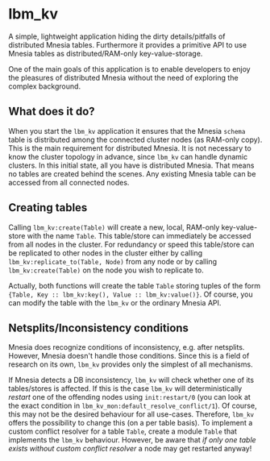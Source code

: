lbm_kv
======

A simple, lightweight application hiding the dirty details/pitfalls of
distributed Mnesia tables. Furthermore it provides a primitive API to use
Mnesia tables as distributed/RAM-only key-value-storage.

One of the main goals of this application is to enable developers to enjoy the
pleasures of distributed Mnesia without the need of exploring the complex
background.

What does it do?
----------------

When you start the `lbm_kv` application it ensures that the Mnesia `schema`
table is distributed among the connected cluster nodes (as RAM-only copy). This
is the main requirement for distributed Mnesia. It is not necessary to know the
cluster topology in advance, since `lbm_kv` can handle dynamic clusters. In this
initial state, all you have is distributed Mnesia. That means no tables are
created behind the scenes. Any existing Mnesia table can be accessed from all
connected nodes.

Creating tables
---------------

Calling `lbm_kv:create(Table)` will create a new, local, RAM-only
key-value-store with the name `Table`. This table/store can immediately be
accessed from all nodes in the cluster. For redundancy or speed this table/store
can be replicated to other nodes in the cluster either by calling
`lbm_kv:replicate_to(Table, Node)` from any node or by calling
`lbm_kv:create(Table)` on the node you wish to replicate to.

Actually, both functions will create the table `Table` storing tuples of the
form `{Table, Key :: lbm_kv:key(), Value :: lbm_kv:value()}`. Of course, you can
modify the table with the `lbm_kv` or the ordinary Mnesia API.

Netsplits/Inconsistency conditions
----------------------------------

Mnesia does recognize conditions of inconsistency, e.g. after netsplits.
However, Mnesia doesn't handle those conditions. Since this is a field of
research on its own, `lbm_kv` provides only the simplest of all mechanisms.

If Mnesia detects a DB inconsistency, `lbm_kv` will check whether one of its
tables/stores is affected. If this is the case `lbm_kv` will deterministically
_restart_ one of the offending nodes using `init:restart/0` (you can look at
the exact condition in `lbm_kv_mon:default_resolve_conflict/1`). Of course, this
may not be the desired behaviour for all use-cases. Therefore, `lbm_kv` offers
the possibility to change this (on a per table basis). To implement a custom
conflict resolver for a table `Table`, create a module `Table` that implements
the `lbm_kv` behaviour. However, be aware that _if only one table exists without
custom conflict resolver_ a node may get restarted anyway!
